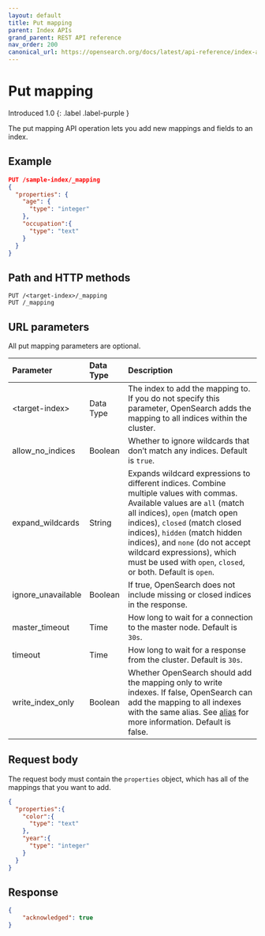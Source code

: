 ```yaml
---
layout: default
title: Put mapping
parent: Index APIs
grand_parent: REST API reference
nav_order: 200
canonical_url: https://opensearch.org/docs/latest/api-reference/index-apis/put-mapping/
---
```


# Put mapping
Introduced 1.0
{: .label .label-purple }

The put mapping API operation lets you add new mappings and fields to an index.

## Example

```json
PUT /sample-index/_mapping
{
  "properties": {
    "age": {
      "type": "integer"
    },
    "occupation":{
      "type": "text"
    }
  }
}
```


## Path and HTTP methods

```
PUT /<target-index>/_mapping
PUT /_mapping
```

## URL parameters

All put mapping parameters are optional.

Parameter | Data Type | Description
:--- | :--- | :---
&lt;target-index&gt; | Data Type | The index to add the mapping to. If you do not specify this parameter, OpenSearch adds the mapping to all indices within the cluster.
allow_no_indices | Boolean | Whether to ignore wildcards that don’t match any indices. Default is `true`.
expand_wildcards | String | Expands wildcard expressions to different indices. Combine multiple values with commas. Available values are `all` (match all indices), `open` (match open indices), `closed` (match closed indices), `hidden` (match hidden indices), and `none` (do not accept wildcard expressions), which must be used with `open`, `closed`, or both. Default is `open`.
ignore_unavailable | Boolean | If true, OpenSearch does not include missing or closed indices in the response.
master_timeout | Time | How long to wait for a connection to the master node. Default is `30s`.
timeout | Time | How long to wait for a response from the cluster. Default is `30s`.
write_index_only | Boolean | Whether OpenSearch should add the mapping only to write indexes. If false, OpenSearch can add the mapping to all indexes with the same alias. See [alias]({{site.url}}{{site.baseurl}}/opensearch/rest-api/alias/#request-body) for more information. Default is false.

## Request body

The request body must contain the `properties` object, which has all of the mappings that you want to add.

```json
{
  "properties":{
    "color":{
      "type": "text"
    },
    "year":{
      "type": "integer"
    }
  }
}
```

## Response

```json
{
    "acknowledged": true
}
```
